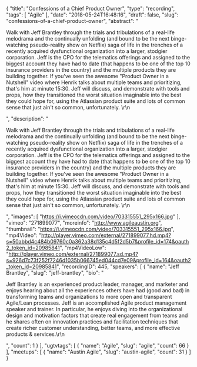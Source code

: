 {
  "title": "Confessions of a Chief Product Owner",
  "type": "recording",
  "tags": [
    "Agile"
  ],
  "date": "2018-05-24T16:48:16",
  "draft": false,
  "slug": "confessions-of-a-chief-product-owner",
  "abstract": "<p>Walk with Jeff Brantley through the trials and tribulations of a real-life melodrama and the continually unfolding (and bound to be the next binge-watching pseudo-reality show on Netflix) saga of life in the trenches of a recently acquired dysfunctional organization into a larger, stodgier corporation. Jeff is the CPO for the telematics offerings and assigned to the biggest account they have had to date (that happens to be one of the top 10 insurance providers in the country) and the multiple products they are building together. If you've seen the awesome \"Product Owner in a Nutshell\" video where Henrik talks about multiple teams and prioritizing, that's him at minute 15:30.  Jeff will discuss, and demonstrate with tools and props, how they transitioned the worst situation imaginable into the best they could hope for, using the Atlassian product suite and lots of common sense that just ain't so common, unfortunately.  \r\n</p>",
  "description": "<p>Walk with Jeff Brantley through the trials and tribulations of a real-life melodrama and the continually unfolding (and bound to be the next binge-watching pseudo-reality show on Netflix) saga of life in the trenches of a recently acquired dysfunctional organization into a larger, stodgier corporation. Jeff is the CPO for the telematics offerings and assigned to the biggest account they have had to date (that happens to be one of the top 10 insurance providers in the country) and the multiple products they are building together. If you've seen the awesome \"Product Owner in a Nutshell\" video where Henrik talks about multiple teams and prioritizing, that's him at minute 15:30.  Jeff will discuss, and demonstrate with tools and props, how they transitioned the worst situation imaginable into the best they could hope for, using the Atlassian product suite and lots of common sense that just ain't so common, unfortunately.  \r\n</p>",
  "images": [
    "https://i.vimeocdn.com/video/703315551_295x166.jpg"
  ],
  "vimeo": "271899077",
  "moreinfo": "http://www.agileaustin.org",
  "thumbnail": "https://i.vimeocdn.com/video/703315551_295x166.jpg",
  "mp4Video": "http://player.vimeo.com/external/271899077.hd.mp4?s=50abbd4c484b09760c0a362a38d135c4d5f2d5b7&profile_id=174&oauth2_token_id=20985841",
  "mp4VideoLow": "http://player.vimeo.com/external/271899077.sd.mp4?s=926d7c73f252f7246d1035b066745ed044cd7e09&profile_id=164&oauth2_token_id=20985841",
  "recordingID": 445,
  "speakers": [
    {
      "name": "Jeff Brantley",
      "slug": "jeff-brantley",
      "bio": "<p>Jeff Brantley is an experienced product leader, manager, and marketer and enjoys hearing about all the experiences others have had (good and bad) in transforming teams and organizations to more open and transparent Agile/Lean processes. Jeff is an accomplished Agile product management speaker and trainer. In particular, he enjoys diving into the organizational design and motivation factors that create real engagement from teams and he shares often on innovation practices and facilitation techniques that create richer customer understanding, better teams, and more effective products & services.\r\n</p>",
      "count": 1
    }
  ],
  "ugtvtags": [
    {
      "name": "Agile",
      "slug": "agile",
      "count": 66
    }
  ],
  "meetups": [
    {
      "name": "Austin Agile",
      "slug": "austin-agile",
      "count": 31
    }
  ]
}